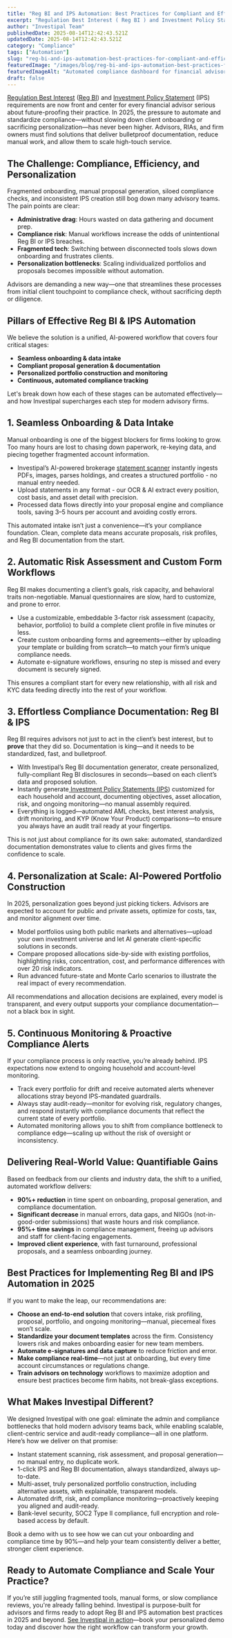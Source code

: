 ```yaml
---
title: "Reg BI and IPS Automation: Best Practices for Compliant and Efficient Advisory Workflows in 2025"
excerpt: "Regulation Best Interest ( Reg BI ) and Investment Policy Statement (IPS) requirements are now front and center for every financial advisor serious about future-proofing their practice."
author: "Investipal Team"
publishedDate: 2025-08-14T12:42:43.521Z
updatedDate: 2025-08-14T12:42:43.521Z
category: "Compliance"
tags: ["Automation"]
slug: "reg-bi-and-ips-automation-best-practices-for-compliant-and-efficient-advisory-workflows-in-2025"
featuredImage: "/images/blog/reg-bi-and-ips-automation-best-practices-for-compliant-and-efficient-advisory-workflows-in-2025-img-0-de4d5472.png"
featuredImageAlt: "Automated compliance dashboard for financial advisors showing Reg BI and IPS streamlined workflows"
draft: false
---
```

<p id=""><a rel="noopener noreferrer" target="_blank" href="https://www.sec.gov/regulation-best-interest">Regulation Best Interest</a> (<a href="/features/regulation-best-interest-generator">Reg BI</a>) and <a href="/features/investment-policy-statements">Investment Policy Statement</a> (IPS) requirements are now front and center for every financial advisor serious about future-proofing their practice. In 2025, the pressure to automate and standardize compliance—without slowing down client onboarding or sacrificing personalization—has never been higher. Advisors, RIAs, and firm owners must find solutions that deliver bulletproof documentation, reduce manual work, and allow them to scale high-touch service.</p><h2 id="">The Challenge: Compliance, Efficiency, and Personalization</h2><p id="">Fragmented onboarding, manual proposal generation, siloed compliance checks, and inconsistent IPS creation still bog down many advisory teams. The pain points are clear:</p><ul id=""><li id=""><strong id="">Administrative drag</strong>: Hours wasted on data gathering and document prep.</li><li id=""><strong id="">Compliance risk</strong>: Manual workflows increase the odds of unintentional Reg BI or IPS breaches.</li><li id=""><strong id="">Fragmented tech</strong>: Switching between disconnected tools slows down onboarding and frustrates clients.</li><li id=""><strong id="">Personalization bottlenecks</strong>: Scaling individualized portfolios and proposals becomes impossible without automation.</li></ul><p id="">Advisors are demanding a new way—one that streamlines these processes from initial client touchpoint to compliance check, without sacrificing depth or diligence.</p><h2 id="">Pillars of Effective Reg BI & IPS Automation</h2><p id="">We believe the solution is a unified, AI-powered workflow that covers four critical stages:</p><ul id=""><li id=""><strong id="">Seamless onboarding & data intake</strong></li><li id=""><strong id="">Compliant proposal generation & documentation</strong></li><li id=""><strong id="">Personalized portfolio construction and monitoring</strong></li><li id=""><strong id="">Continuous, automated compliance tracking</strong></li></ul><p id="">Let's break down how each of these stages can be automated effectively—and how Investipal supercharges each step for modern advisory firms.</p><h2 id="">1. Seamless Onboarding & Data Intake</h2><p id="">Manual onboarding is one of the biggest blockers for firms looking to grow. Too many hours are lost to chasing down paperwork, re-keying data, and piecing together fragmented account information.</p><ul id=""><li id="">Investipal’s AI-powered brokerage <a href="/features/automated-statement-scanner">statement scanner</a> instantly ingests PDFs, images, parses holdings, and creates a structured portfolio - no manual entry needed.</li><li id="">Upload statements in any format - our OCR & AI extract every position, cost basis, and asset detail with precision.</li><li id="">Processed data flows directly into your proposal engine and compliance tools, saving 3–5 hours per account and avoiding costly errors.</li></ul><p id="">This automated intake isn’t just a convenience—it’s your compliance foundation. Clean, complete data means accurate proposals, risk profiles, and Reg BI documentation from the start.</p><h2 id="">2. Automatic Risk Assessment and Custom Form Workflows</h2><p id="">Reg BI makes documenting a client’s goals, risk capacity, and behavioral traits non-negotiable. Manual questionnaires are slow, hard to customize, and prone to error.</p><ul id=""><li id="">Use a customizable, embeddable 3-factor risk assessment (capacity, behavior, portfolio) to build a complete client profile in five minutes or less.</li><li id="">Create custom onboarding forms and agreements—either by uploading your template or building from scratch—to match your firm’s unique compliance needs.</li><li id="">Automate e-signature workflows, ensuring no step is missed and every document is securely signed.</li></ul><p id="">This ensures a compliant start for every new relationship, with all risk and KYC data feeding directly into the rest of your workflow.</p><h2 id="">3. Effortless Compliance Documentation: Reg BI & IPS</h2><p id="">Reg BI requires advisors not just to act in the client’s best interest, but to <strong id="">prove</strong> that they did so. Documentation is king—and it needs to be standardized, fast, and bulletproof.</p><ul id=""><li id="">With Investipal’s Reg BI documentation generator, create personalized, fully-compliant Reg BI disclosures in seconds—based on each client’s data and proposed solution.</li><li id="">Instantly generate<a href="/blog/how-to-build-a-compliant-investment-policy-statement-in-minutes" id=""> Investment Policy Statements (IPS</a>) customized for each household and account, documenting objectives, asset allocation, risk, and ongoing monitoring—no manual assembly required.</li><li id="">Everything is logged—automated AML checks, best interest analysis, drift monitoring, and KYP (Know Your Product) comparisons—to ensure you always have an audit trail ready at your fingertips.</li></ul><p id="">This is not just about compliance for its own sake: automated, standardized documentation demonstrates value to clients and gives firms the confidence to scale.</p><h2 id="">4. Personalization at Scale: AI-Powered Portfolio Construction</h2><p id="">In 2025, personalization goes beyond just picking tickers. Advisors are expected to account for public and private assets, optimize for costs, tax, and monitor alignment over time.</p><ul id=""><li id="">Model portfolios using both public markets and alternatives—upload your own investment universe and let AI generate client-specific solutions in seconds.</li><li id="">Compare proposed allocations side-by-side with existing portfolios, highlighting risks, concentration, cost, and performance differences with over 20 risk indicators.</li><li id="">Run advanced future-state and Monte Carlo scenarios to illustrate the real impact of every recommendation.</li></ul><p id="">All recommendations and allocation decisions are explained, every model is transparent, and every output supports your compliance documentation—not a black box in sight.</p><h2 id="">5. Continuous Monitoring & Proactive Compliance Alerts</h2><p id="">If your compliance process is only reactive, you’re already behind. IPS expectations now extend to ongoing household and account-level monitoring.</p><ul id=""><li id="">Track every portfolio for drift and receive automated alerts whenever allocations stray beyond IPS-mandated guardrails.</li><li id="">Always stay audit-ready—monitor for evolving risk, regulatory changes, and respond instantly with compliance documents that reflect the current state of every portfolio.</li><li id="">Automated monitoring allows you to shift from compliance bottleneck to compliance edge—scaling up without the risk of oversight or inconsistency.</li></ul><h2 id="">Delivering Real-World Value: Quantifiable Gains</h2><p id="">Based on feedback from our clients and industry data, the shift to a unified, automated workflow delivers:</p><ul id=""><li id=""><strong id="">90%+ reduction</strong> in time spent on onboarding, proposal generation, and compliance documentation.</li><li id=""><strong id="">Significant decrease</strong> in manual errors, data gaps, and NIGOs (not-in-good-order submissions) that waste hours and risk compliance.</li><li id=""><strong id="">95%+ time savings</strong> in compliance management, freeing up advisors and staff for client-facing engagements.</li><li id=""><strong id="">Improved client experience</strong>, with fast turnaround, professional proposals, and a seamless onboarding journey.</li></ul><h2 id="">Best Practices for Implementing Reg BI and IPS Automation in 2025</h2><p id="">If you want to make the leap, our recommendations are:</p><ul id=""><li id=""><strong id="">Choose an end-to-end solution</strong> that covers intake, risk profiling, proposal, portfolio, and ongoing monitoring—manual, piecemeal fixes won’t scale.</li><li id=""><strong id="">Standardize your document templates</strong> across the firm. Consistency lowers risk and makes onboarding easier for new team members.</li><li id=""><strong id="">Automate e-signatures and data capture</strong> to reduce friction and error.</li><li id=""><strong id="">Make compliance real-time</strong>—not just at onboarding, but every time account circumstances or regulations change.</li><li id=""><strong id="">Train advisors on technology</strong> workflows to maximize adoption and ensure best practices become firm habits, not break-glass exceptions.</li></ul><h2 id="">What Makes Investipal Different?</h2><p id="">We designed Investipal with one goal: eliminate the admin and compliance bottlenecks that hold modern advisory teams back, while enabling scalable, client-centric service and audit-ready compliance—all in one platform. Here’s how we deliver on that promise:</p><ul id=""><li id="">Instant statement scanning, risk assessment, and proposal generation—no manual entry, no duplicate work.</li><li id="">1-click IPS and Reg BI documentation, always standardized, always up-to-date.</li><li id="">Multi-asset, truly personalized portfolio construction, including alternative assets, with explainable, transparent models.</li><li id="">Automated drift, risk, and compliance monitoring—proactively keeping you aligned and audit-ready.</li><li id="">Bank-level security, SOC2 Type II compliance, full encryption and role-based access by default.</li></ul><p id="">Book a demo with us to see how we can cut your onboarding and compliance time by 90%—and help your team consistently deliver a better, stronger client experience.</p><h2 id="">Ready to Automate Compliance and Scale Your Practice?</h2><p id="">If you’re still juggling fragmented tools, manual forms, or slow compliance reviews, you're already falling behind. Investipal is purpose-built for advisors and firms ready to adopt Reg BI and IPS automation best practices in 2025 and beyond. <a href="/book-a-demo" target="_blank" id="">See Investipal in action</a>—book your personalized demo today and discover how the right workflow can transform your growth.</p>
